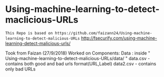 # Using-machine-learning-to-detect-maclicious-URLs

``` This Repo is based on https://github.com/faizann24/Using-machine-learning-to-detect-malicious-URLs ```
http://fsecurify.com/using-machine-learning-detect-malicious-urls/

Took from Faizan (27/9/2018)
Worked on Components:
  Data : inside " Using-machine-learning-to-detect-malicious-URLs/data/ "
    data.csv - contains both good and bad urls format(URL,Label)
    data2.csv - contains only bad URLs
  




